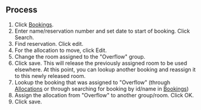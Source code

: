 ## Process ##

  1. Click [Bookings](Bookings.md).
  1. Enter name/reservation number and set date to start of booking. Click Search.
  1. Find reservation. Click edit.
  1. For the allocation to move, click Edit.
  1. Change the room assigned to the "Overflow" group.
  1. Click save. This will release the previously assigned room to be used elsewhere. At this point, you can lookup another booking and reassign it to this newly released room.
  1. Lookup the booking that was assigned to "Overflow" (through [Allocations](Allocations.md) or through searching for booking by id/name in [Bookings](Bookings.md))
  1. Assign the allocation from "Overflow" to another group/room. Click OK.
  1. Click save.